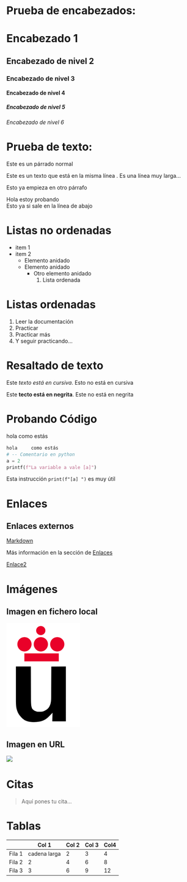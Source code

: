 # Prueba de encabezados:
# Encabezado 1

## Encabezado de nivel 2

### Encabezado de nivel 3

#### Encabezado de nivel 4

##### Encabezado de nivel 5

###### Encabezado de nivel 6

# Prueba de texto:

Este es un párrado normal



Este es un texto que está en
la
misma línea
. Es una línea muy larga...

Esto ya empieza 
en otro párrafo

Hola estoy probando  
Esto ya si sale en la línea de abajo

# Listas no ordenadas

* item 1
* item 2
  * Elemento anidado
  * Elemento anidado
    * Otro elemento anidado
      1. Lista ordenada
    
# Listas ordenadas

1. Leer la documentación
2. Practicar
3. Practicar más
4. Y seguir practicando...

# Resaltado de texto

Este *texto está en cursiva*. Esto no está en cursiva

Este **tecto está en negrita**. Este no está en negrita

# Probando Código
hola     como estás

```python
hola     como estás
# -- Comentario en python
a = 2
printf(f"La variable a vale [a]")
```

Esta instrucción `print(f"[a] ")` es muy útil

# Enlaces

## Enlaces externos
[Markdown](https://es.wikipedia.org/wiki/Markdown)

Más información en la sección de [Enlaces](#Enlaces)

[Enlace2](#Resaltado-de-texto)

# Imágenes

## Imagen en fichero local
![](Logo-urjc.png)
## Imagen en URL
![](https://upload.wikimedia.org/wikipedia/commons/2/2f/CC_BY-SA_3.0.png)

# Citas

> Aquí pones tu cita...

# Tablas

|         | Col 1 | Col 2| Col 3| Col4 |
|---------|-------|------|------|------|
|  Fila 1 |   cadena larga   |   2  |   3  |  4   |
|  Fila 2 |   2   |   4  |   6  |  8   |
|  Fila 3 |   3   |   6  |   9  |  12  |

